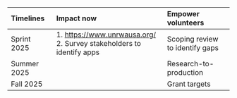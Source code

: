 

| Timelines | Impact now | Empower volunteers |
| :-- | :-- | :-- |
| Sprint 2025 | 1. https://www.unrwausa.org/ <br>2. Survey stakeholders to identify apps | Scoping review to identify gaps |
| Summer 2025 | | Research-to-production |
| Fall 2025 |  | Grant targets |


